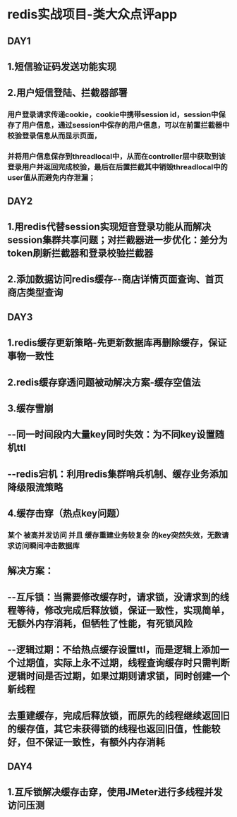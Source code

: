 # redis实战项目-类大众点评app
## DAY1
## 1.短信验证码发送功能实现
## 2.用户短信登陆、拦截器部署
### 用户登录请求传递cookie，cookie中携带session id，session中保存了用户信息，通过session中保存的用户信息，可以在前置拦截器中校验登录信息从而显示页面，
### 并将用户信息保存到threadlocal中，从而在controller层中获取到该登录用户并返回完成校验，最后在后置拦截其中销毁threadlocal中的user值从而避免内存泄漏；
## DAY2
## 1.用redis代替session实现短音登录功能从而解决session集群共享问题；对拦截器进一步优化：差分为token刷新拦截器和登录校验拦截器
## 2.添加数据访问redis缓存--商店详情页面查询、首页商店类型查询

## DAY3
## 1.redis缓存更新策略-先更新数据库再删除缓存，保证事物一致性
## 2.redis缓存穿透问题被动解决方案-缓存空值法
## 3.缓存雪崩
## --同一时间段内大量key同时失效：为不同key设置随机ttl
## --redis宕机：利用redis集群哨兵机制、缓存业务添加降级限流策略
## 4.缓存击穿（热点key问题）
### 某个 被高并发访问 并且 缓存重建业务较复杂 的key突然失效，无数请求访问瞬间冲击数据库
## 解决方案：
## --互斥锁：当需要修改缓存时，请求锁，没请求到的线程等待，修改完成后释放锁，保证一致性，实现简单，无额外内存消耗，但牺牲了性能，有死锁风险
## --逻辑过期：不给热点缓存设置ttl，而是逻辑上添加一个过期值，实际上永不过期，线程查询缓存时只需判断逻辑时间是否过期，如果过期则请求锁，同时创建一个新线程
## 去重建缓存，完成后释放锁，而原先的线程继续返回旧的缓存值，其它未获得锁的线程也返回旧值，性能较好，但不保证一致性，有额外内存消耗


## DAY4
## 1.互斥锁解决缓存击穿，使用JMeter进行多线程并发访问压测
